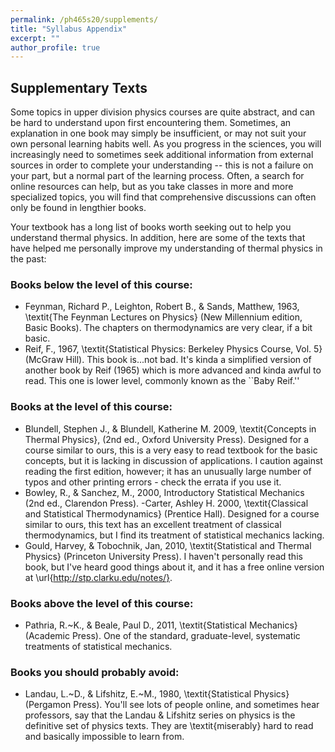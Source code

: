 ```yaml
---
permalink: /ph465s20/supplements/
title: "Syllabus Appendix"
excerpt: ""
author_profile: true
---
```


## Supplementary Texts

Some topics in upper division physics courses are quite abstract, and can be hard to understand upon first encountering them. Sometimes, an explanation in one book may simply be insufficient, or may not suit your own personal learning habits well. As you progress in the sciences, you will increasingly need to sometimes seek additional information from external sources in order to complete your understanding -- this is not a failure on your part, but a normal part of the learning process. Often, a search for online resources can help, but as you take classes in more and more specialized topics, you will find that comprehensive discussions can often only be found in lengthier books.

Your textbook has a long list of books worth seeking out to help you understand thermal physics. In addition, here are some of the texts that have helped me personally improve my understanding of thermal physics in the past:

### Books below the level of this course:
- Feynman, Richard P., Leighton, Robert B., \& Sands, Matthew, 1963, \textit{The Feynman Lectures on Physics} (New Millennium edition, Basic Books). The chapters on thermodynamics are very clear, if a bit basic. 
- Reif, F., 1967, \textit{Statistical Physics: Berkeley Physics Course, Vol. 5} (McGraw Hill). This book is...not bad. It's kinda a simplified version of another book by Reif (1965) which is more advanced and kinda awful to read. This one is lower level, commonly known as the ``Baby Reif.''

### Books at the level of this course:
- Blundell, Stephen J., \& Blundell, Katherine M. 2009, \textit{Concepts in Thermal Physics}, (2nd ed., Oxford University Press). Designed for a course similar to ours, this is a very easy to read textbook for the basic concepts, but it is lacking in discussion of applications. I caution against reading the first edition, however; it has an unusually large number of typos and other printing errors - check the errata if you use it.
- Bowley, R., \& Sanchez, M., 2000, Introductory Statistical Mechanics (2nd ed., Clarendon Press). 
-Carter, Ashley H. 2000, \textit{Classical and Statistical Thermodynamics} (Prentice Hall). Designed for a course similar to ours, this text has an excellent treatment of classical thermodynamics, but I find its treatment of statistical mechanics lacking.
- Gould, Harvey, \& Tobochnik, Jan, 2010, \textit{Statistical and Thermal Physics} (Princeton University Press). I haven't personally read this book, but I've heard good things about it, and it has a free online version at \url{http://stp.clarku.edu/notes/}.

### Books above the level of this course:
- Pathria, R.~K., \& Beale, Paul D., 2011, \textit{Statistical Mechanics} (Academic Press). One of the standard, graduate-level, systematic treatments of statistical mechanics. 

### Books you should probably avoid:
- Landau, L.~D., \& Lifshitz, E.~M., 1980, \textit{Statistical Physics} (Pergamon Press). You'll see lots of people online, and sometimes hear professors, say that the Landau \& Lifshitz series on physics is the definitive set of physics texts. They are \textit{miserably} hard to read and basically impossible to learn from.

